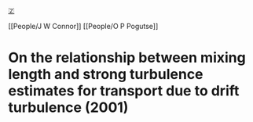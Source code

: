 [🇿](zotero://select/groups/5372906/items/ZYJEEHR7)

[[People/J W Connor]] [[People/O P Pogutse]] 
# On the relationship between mixing length and strong turbulence estimates for transport due to drift turbulence (2001)

